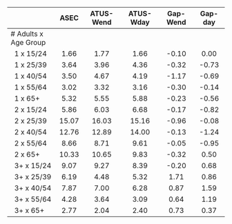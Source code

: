 
|                      |         ASEC |    ATUS-Wend |    ATUS-Wday |     Gap-Wend |      Gap-day |
| -------------------- | :----------: | :----------: | :----------: | :----------: | :----------: |
| # Adults x Age Group |              |              |              |              |              |
| &nbsp;&nbsp;1 x 15/24 |         1.66 |         1.77 |         1.66 |        -0.10 |         0.00 |
| &nbsp;&nbsp;1 x 25/39 |         3.64 |         3.96 |         4.36 |        -0.32 |        -0.73 |
| &nbsp;&nbsp;1 x 40/54 |         3.50 |         4.67 |         4.19 |        -1.17 |        -0.69 |
| &nbsp;&nbsp;1 x 55/64 |         3.02 |         3.32 |         3.16 |        -0.30 |        -0.14 |
| &nbsp;&nbsp;1 x 65+  |         5.32 |         5.55 |         5.88 |        -0.23 |        -0.56 |
| &nbsp;&nbsp;2 x 15/24 |         5.86 |         6.03 |         6.68 |        -0.17 |        -0.82 |
| &nbsp;&nbsp;2 x 25/39 |        15.07 |        16.03 |        15.16 |        -0.96 |        -0.08 |
| &nbsp;&nbsp;2 x 40/54 |        12.76 |        12.89 |        14.00 |        -0.13 |        -1.24 |
| &nbsp;&nbsp;2 x 55/64 |         8.66 |         8.71 |         9.61 |        -0.05 |        -0.95 |
| &nbsp;&nbsp;2 x 65+  |        10.33 |        10.65 |         9.83 |        -0.32 |         0.50 |
| &nbsp;&nbsp;3+ x 15/24 |         9.07 |         9.27 |         8.39 |        -0.20 |         0.68 |
| &nbsp;&nbsp;3+ x 25/39 |         6.19 |         4.48 |         5.32 |         1.71 |         0.86 |
| &nbsp;&nbsp;3+ x 40/54 |         7.87 |         7.00 |         6.28 |         0.87 |         1.59 |
| &nbsp;&nbsp;3+ x 55/64 |         4.28 |         3.64 |         3.09 |         0.64 |         1.19 |
| &nbsp;&nbsp;3+ x 65+ |         2.77 |         2.04 |         2.40 |         0.73 |         0.37 |

